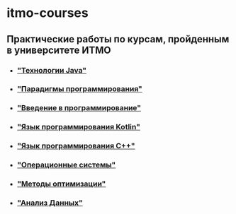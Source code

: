 # itmo-courses

## Практические работы по курсам, пройденным в университете ИТМО

- ### ["Технологии Java"](/java-advanced/)
- ### ["Парадигмы программирования"](/paradigms/)
- ### ["Введение в программирование"](/prog-intro/)
- ### ["Язык программирования Kotlin"](/kotlin/)
- ### ["Язык программирования C++"](/cpp/)
- ### ["Операционные системы"](/OS/)
- ### ["Методы оптимизации"](/MetOpt/)
- ### ["Анализ Данных"](/DA/)
